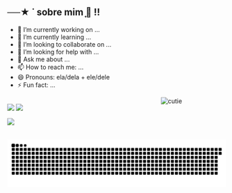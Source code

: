 ## ──★ ˙ sobre mim ̟🐇 !!

- 🔭 I’m currently working on ...
- 🌱 I’m currently learning ...
- 👯 I’m looking to collaborate on ...
- 🤔 I’m looking for help with ...
- 💬 Ask me about ...
- 📫 How to reach me: ...
- 😄 Pronouns: ela/dela + ele/dele
- ⚡ Fun fact: ...

<div>
  <img align = right src="https://github.com/pirezita/pirezita/assets/156138287/ebc54801-c688-4d15-a645-24d44f723b0a" alt="cutie" width="150" height="auto">
</div>

##

<div> 
  <img height = "160cm" src = "https://github-readme-stats.vercel.app/api?username=Pirezita&theme=rose&show_icons=true&hide_border=false&count_private=true"/>
  <img height = "160cm" src = "https://github-readme-stats.vercel.app/api/top-langs/?username=Pirezita&theme=rose&show_icons=true&hide_border=false&layout=compact"/>
  
</div>

<a href = "https://www.linkedin.com/in/aline-pirez" target="_blank"><img src="https://img.shields.io/badge/-LinkedIn-%230077B5?style=for-the-badge&logo=linkedin&logoColor=white" target="_blank"></a>

##

![snake gif](https://github.com/pirezita/pirezita/blob/output/github-contribution-grid-snake-dark.svg)
